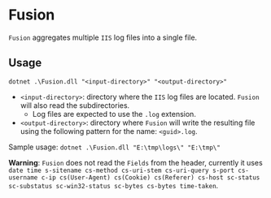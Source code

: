 # Fusion

`Fusion` aggregates multiple `IIS` log files into a single file.

## Usage

```posh
dotnet .\Fusion.dll "<input-directory>" "<output-directory>"
```

- `<input-directory>`: directory where the `IIS` log files are located. `Fusion` will also read the subdirectories.
  - Log files are expected to use the `.log` extension.
- `<output-directory>`: directory where `Fusion` will write the resulting file using the following pattern for the name: `<guid>.log`.

Sample usage: `dotnet .\Fusion.dll "E:\tmp\logs\" "E:\tmp\"`

**Warning**: `Fusion` does not read the `Fields` from the header, currently it uses `date time s-sitename cs-method cs-uri-stem cs-uri-query s-port cs-username c-ip cs(User-Agent) cs(Cookie) cs(Referer) cs-host sc-status sc-substatus sc-win32-status sc-bytes cs-bytes time-taken`.
